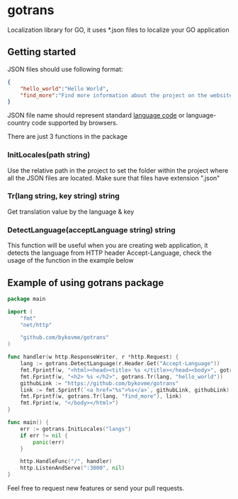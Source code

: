 # gotrans
Localization library for GO, it uses *.json files to localize your GO application

## Getting started

JSON files should use following format:

```json
{
    "hello_world":"Hello World",
    "find_more":"Find more information about the project on the website %s"
}
```

JSON file name should represent standard [language code](https://en.wikipedia.org/wiki/List_of_ISO_639-1_codes) or language-country code supported by browsers. 

There are just 3 functions in the package

### InitLocales(path string)

Use the relative path in the project to set the folder within the project where all the JSON files are located. Make sure that files have extension ".json"

### Tr(lang string, key string) string

Get translation value by the language & key 

### DetectLanguage(acceptLanguage string) string 

This function will be useful when you are creating web application, it detects the language from HTTP header Accept-Language, check the usage of the function in the example below

## Example of using gotrans package

```go
package main

import (
	"fmt"
	"net/http"

	"github.com/bykovme/gotrans"
)

func handler(w http.ResponseWriter, r *http.Request) {
	lang := gotrans.DetectLanguage(r.Header.Get("Accept-Language"))
	fmt.Fprintf(w, "<html><head><title> %s </title></head><body>", gotrans.Tr(lang, "hello_world"))
	fmt.Fprintf(w, "<h2> %s </h2>", gotrans.Tr(lang, "hello_world"))
	githubLink := "https://github.com/bykovme/gotrans"
	link := fmt.Sprintf(`<a href="%s">%s</a>`, githubLink, githubLink)
	fmt.Fprintf(w, gotrans.Tr(lang, "find_more"), link)
	fmt.Fprint(w, "</body></html>")
}

func main() {
	err := gotrans.InitLocales("langs")
	if err != nil {
		panic(err)
	}

	http.HandleFunc("/", handler)
	http.ListenAndServe(":3000", nil)
}
```

Feel free to request new features or send your pull requests.
